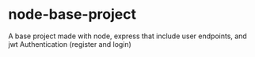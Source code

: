 # node-base-project
A base project made with node, express that include user endpoints, and jwt Authentication  (register and login) 

